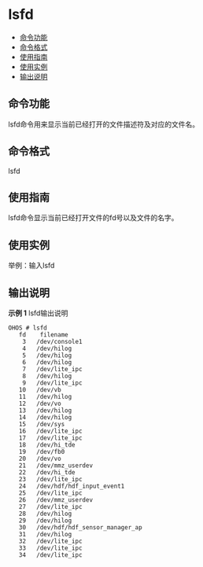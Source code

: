 # lsfd<a name="ZH-CN_TOPIC_0000001179965849"></a>

-   [命令功能](#section2053406181716)
-   [命令格式](#section523771017172)
-   [使用指南](#section27241213201719)
-   [使用实例](#section442617197173)
-   [输出说明](#section42491639151813)

## 命令功能<a name="section2053406181716"></a>

lsfd命令用来显示当前已经打开的文件描述符及对应的文件名。

## 命令格式<a name="section523771017172"></a>

lsfd

## 使用指南<a name="section27241213201719"></a>

lsfd命令显示当前已经打开文件的fd号以及文件的名字。

## 使用实例<a name="section442617197173"></a>

举例：输入lsfd

## 输出说明<a name="section42491639151813"></a>

**示例 1**  lsfd输出说明

```shell
OHOS # lsfd
   fd    filename
    3   /dev/console1
    4   /dev/hilog
    5   /dev/hilog
    6   /dev/hilog
    7   /dev/lite_ipc
    8   /dev/hilog
    9   /dev/lite_ipc
   10   /dev/vb
   11   /dev/hilog
   12   /dev/vo
   13   /dev/hilog
   14   /dev/hilog
   15   /dev/sys
   16   /dev/lite_ipc
   17   /dev/lite_ipc
   18   /dev/hi_tde
   19   /dev/fb0
   20   /dev/vo
   21   /dev/mmz_userdev
   22   /dev/hi_tde
   23   /dev/lite_ipc
   24   /dev/hdf/hdf_input_event1
   25   /dev/lite_ipc
   26   /dev/mmz_userdev
   27   /dev/lite_ipc
   28   /dev/hilog
   29   /dev/hilog
   30   /dev/hdf/hdf_sensor_manager_ap
   31   /dev/hilog
   32   /dev/lite_ipc
   33   /dev/lite_ipc
   34   /dev/lite_ipc
```



